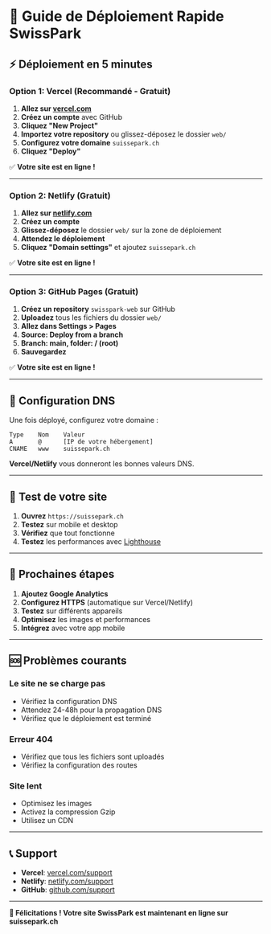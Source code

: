 # 🚀 Guide de Déploiement Rapide SwissPark

## ⚡ **Déploiement en 5 minutes**

### Option 1: Vercel (Recommandé - Gratuit)

1. **Allez sur [vercel.com](https://vercel.com)**
2. **Créez un compte** avec GitHub
3. **Cliquez "New Project"**
4. **Importez votre repository** ou glissez-déposez le dossier `web/`
5. **Configurez votre domaine** `suissepark.ch`
6. **Cliquez "Deploy"**

✅ **Votre site est en ligne !**

---

### Option 2: Netlify (Gratuit)

1. **Allez sur [netlify.com](https://netlify.com)**
2. **Créez un compte**
3. **Glissez-déposez** le dossier `web/` sur la zone de déploiement
4. **Attendez le déploiement**
5. **Cliquez "Domain settings"** et ajoutez `suissepark.ch`

✅ **Votre site est en ligne !**

---

### Option 3: GitHub Pages (Gratuit)

1. **Créez un repository** `swisspark-web` sur GitHub
2. **Uploadez** tous les fichiers du dossier `web/`
3. **Allez dans Settings > Pages**
4. **Source: Deploy from a branch**
5. **Branch: main, folder: / (root)**
6. **Sauvegardez**

✅ **Votre site est en ligne !**

---

## 🔧 **Configuration DNS**

Une fois déployé, configurez votre domaine :

```
Type    Nom    Valeur
A       @      [IP de votre hébergement]
CNAME   www    suissepark.ch
```

**Vercel/Netlify** vous donneront les bonnes valeurs DNS.

---

## 📱 **Test de votre site**

1. **Ouvrez** `https://suissepark.ch`
2. **Testez** sur mobile et desktop
3. **Vérifiez** que tout fonctionne
4. **Testez** les performances avec [Lighthouse](https://developers.google.com/web/tools/lighthouse)

---

## 🎯 **Prochaines étapes**

1. **Ajoutez Google Analytics**
2. **Configurez HTTPS** (automatique sur Vercel/Netlify)
3. **Testez** sur différents appareils
4. **Optimisez** les images et performances
5. **Intégrez** avec votre app mobile

---

## 🆘 **Problèmes courants**

### Le site ne se charge pas
- Vérifiez la configuration DNS
- Attendez 24-48h pour la propagation DNS
- Vérifiez que le déploiement est terminé

### Erreur 404
- Vérifiez que tous les fichiers sont uploadés
- Vérifiez la configuration des routes

### Site lent
- Optimisez les images
- Activez la compression Gzip
- Utilisez un CDN

---

## 📞 **Support**

- **Vercel**: [vercel.com/support](https://vercel.com/support)
- **Netlify**: [netlify.com/support](https://netlify.com/support)
- **GitHub**: [github.com/support](https://github.com/support)

---

**🎉 Félicitations ! Votre site SwissPark est maintenant en ligne sur suissepark.ch**
